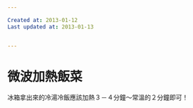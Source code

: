 ```yaml
---

Created at: 2013-01-12
Last updated at: 2013-01-13


---
```


# 微波加熱飯菜


冰箱拿出來的冷湯冷飯應該加熱３－４分鐘～常溫的２分鐘即可！

